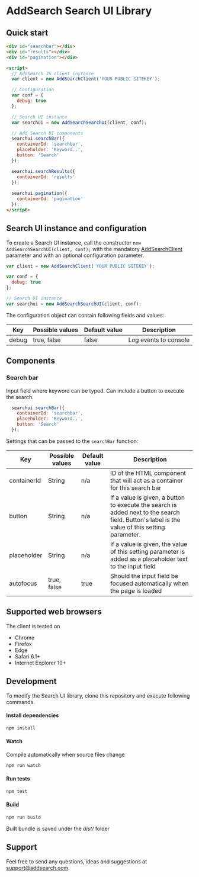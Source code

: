 # AddSearch Search UI Library

## Quick start
```html
<div id="searchbar"></div>
<div id="results"></div>
<div id="pagination"></div>

<script>
  // AddSearch JS client instance
  var client = new AddSearchClient('YOUR PUBLIC SITEKEY');

  // Configuration
  var conf = {
    debug: true
  };

  // Search UI instance
  var searchui = new AddSearchSearchUI(client, conf);

  // Add Search UI components
  searchui.searchBar({
    containerId: 'searchbar',
    placeholder: 'Keyword..',
    button: 'Search'
  });

  searchui.searchResults({
    containerId: 'results'
  });
  
  searchui.pagination({
    containerId: 'pagination'
  });
</script>
```

## Search UI instance and configuration
To create a Search UI instance, call the constructor ```new AddSearchSearchUI(client, conf);``` 
with the mandatory [AddSearchClient](https://github.com/AddSearch/js-client-library) parameter and 
with an optional configuration parameter.

```js
var client = new AddSearchClient('YOUR PUBLIC SITEKEY');

var conf = {
  debug: true
};

// Search UI instance
var searchui = new AddSearchSearchUI(client, conf);
```

The configuration object can contain following fields and values:   

| Key | Possible values | Default value | Description |
| --- | --- | --- | --- |
| debug | true, false | false | Log events to console |

## Components

### Search bar

Input field where keyword can be typed. Can include a button to execute the search.

```js
  searchui.searchBar({
    containerId: 'searchbar',
    placeholder: 'Keyword..',
    button: 'Search'
  });
```

Settings that can be passed to the ```searchBar``` function:

| Key | Possible values | Default value | Description |
| --- | --- | --- | --- |
| containerId | String | n/a | ID of the HTML component that will act as a container for this search bar |
| button | String | n/a | If a value is given, a button to execute the search is added next to the search field. Button's label is the value of this setting parameter. |
| placeholder | String | n/a | If a value is given, the value of this setting parameter is added as a placeholder text to the input field |
| autofocus | true, false | true | Should the input field be focused automatically when the page is loaded |

## Supported web browsers
The client is tested on
- Chrome
- Firefox
- Edge
- Safari 6.1+
- Internet Explorer 10+

## Development
To modify the Search UI library, clone this repository and execute following commands.
#### Install dependencies
```sh
npm install
```

#### Watch
Compile automatically when source files change
```sh
npm run watch
```

#### Run tests
```sh
npm test
```

#### Build
```sh
npm run build
```

Built bundle is saved under the *dist/* folder

## Support

Feel free to send any questions, ideas and suggestions at [support@addsearch.com](support@addsearch.com).